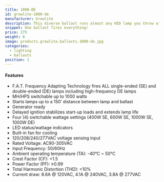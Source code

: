 ```yaml
---
title: 1000-DE
id: growlite-1000-de
manufacturer: Growlite
description: This diverse ballast runs almost any HID lamp you throw at it.
snippet: One ballast fires everything!
price: 275
weight: 8
image: products.growlite.ballasts.1000-de.jpg
categories:
  - lighting
  - ballasts
position: 1
---
```


#### Features

* F.A.T. Frequency Adapting Technology fires ALL single-ended (SE) and double-ended (DE) lamps including high-frequency DE lamps
* MH/HPS switchable up to 1000 watts
* Starts lamps up to a 150’ distance between lamp and ballast
* Generator ready
* Delayed ignition stabilizes start-up loads and extends lamp life
* Four (4) switchable wattage settings (400W SE, 600W SE, 1000W SE, 1000W DE)
* LED status/wattage indicators
* Built-in fan for cooling
* 120/208/240/277VAC voltage sensing input
* Rated Voltage: AC90-305VAC
* Input Frequency: 50/60Hz
* Ambient operating temperature (TA): -40°C ~ 50°C
* Crest Factor (CF): <1.5
* Power Factor (PF): ≥0.99
* Total Harmonic Distortion (THD): <10%
* Current draw: 8.6A @ 120VAC, 4.1A @ 240VAC, 3.8A @ 277VAC
